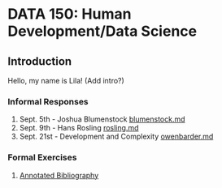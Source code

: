 # DATA 150: Human Development/Data Science

## Introduction

Hello, my name is Lila! (Add intro?)

### Informal Responses

1. Sept. 5th - Joshua Blumenstock [blumenstock.md](blumenstock.md)
2. Sept. 9th - Hans Rosling [rosling.md](rosling.md)
4. Sept. 21st - Development and Complexity [owenbarder.md](owenbarder.md)

### Formal Exercises

1. [Annotated Bibliography](...)
